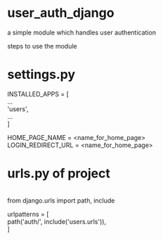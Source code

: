 # user_auth_django
a simple module which handles user authentication

steps to use the module


# settings.py
INSTALLED_APPS = [<br />
  ...<br />
  'users',<br />
  ...
<br />]

HOME_PAGE_NAME = <name_for_home_page><br />
LOGIN_REDIRECT_URL = <name_for_home_page><br />


# urls.py of project
<br />
from django.urls import path, include<br />

urlpatterns = [<br />
  path('auth/', include('users.urls')),
<br />]
